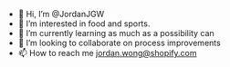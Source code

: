 - 👋 Hi, I’m @JordanJGW
- 👀 I’m interested in food and sports.
- 🌱 I’m currently learning as much as a possibility can
- 💞️ I’m looking to collaborate on process improvements
- 📫 How to reach me jordan.wong@shopify.com

<!---
JordanJGW/JordanJGW is a ✨ special ✨ repository because its `README.md` (this file) appears on your GitHub profile.
You can click the Preview link to take a look at your changes.
--->
